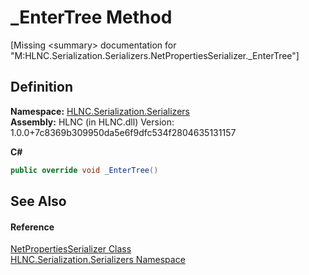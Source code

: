 # _EnterTree Method


\[Missing &lt;summary&gt; documentation for "M:HLNC.Serialization.Serializers.NetPropertiesSerializer._EnterTree"\]



## Definition
**Namespace:** <a href="N_HLNC_Serialization_Serializers">HLNC.Serialization.Serializers</a>  
**Assembly:** HLNC (in HLNC.dll) Version: 1.0.0+7c8369b309950da5e6f9dfc534f2804635131157

**C#**
``` C#
public override void _EnterTree()
```



## See Also


#### Reference
<a href="T_HLNC_Serialization_Serializers_NetPropertiesSerializer">NetPropertiesSerializer Class</a>  
<a href="N_HLNC_Serialization_Serializers">HLNC.Serialization.Serializers Namespace</a>  

